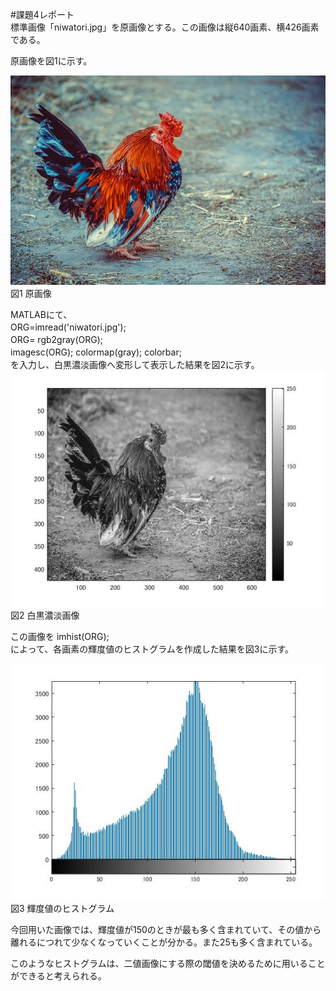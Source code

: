 #課題4レポート  
標準画像「niwatori.jpg」を原画像とする。この画像は縦640画素、横426画素である。

原画像を図1に示す。

![原画像](https://github.com/IchinoseMasayuki/lecture_image_processing/blob/master/image/niwatori.jpg?raw=true)  
図1 原画像

MATLABにて、　　  
ORG=imread('niwatori.jpg');　　  
ORG= rgb2gray(ORG);　　  
imagesc(ORG); colormap(gray); colorbar;　　  
を入力し、白黒濃淡画像へ変形して表示した結果を図2に示す。   
![原画像](https://github.com/IchinoseMasayuki/lecture_image_processing/blob/master/image/zu3-1.jpg?raw=true)  
図2 白黒濃淡画像

この画像を
imhist(ORG);  
によって、各画素の輝度値のヒストグラムを作成した結果を図3に示す。


![原画像](https://github.com/IchinoseMasayuki/lecture_image_processing/blob/master/image/zu4-1.jpg?raw=true)  
図3 輝度値のヒストグラム

今回用いた画像では、輝度値が150のときが最も多く含まれていて、その値から離れるにつれて少なくなっていくことが分かる。また25も多く含まれている。

このようなヒストグラムは、二値画像にする際の閾値を決めるために用いることができると考えられる。
